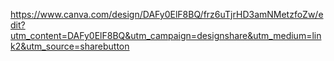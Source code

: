[https://www.canva.com/design/DAFy0ElF8BQ/frz6uTjrHD3amNMetzfoZw/edit?utm_content=DAFy0ElF8BQ&utm_campaign=designshare&utm_medium=link2&utm_source=sharebutton ](https://www.canva.com/design/DAFy0ElF8BQ/frz6uTjrHD3amNMetzfoZw/edit?utm_content=DAFy0ElF8BQ&utm_campaign=designshare&utm_medium=link2&utm_source=sharebutton)
